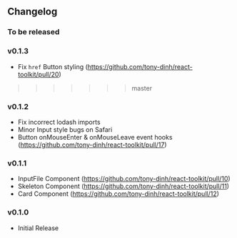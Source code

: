 ## Changelog

### To be released

### v0.1.3
- Fix `href` Button styling (https://github.com/tony-dinh/react-toolkit/pull/20)
>>>>>>> master

### v0.1.2
- Fix incorrect lodash imports
- Minor Input style bugs on Safari
- Button onMouseEnter & onMouseLeave event hooks (https://github.com/tony-dinh/react-toolkit/pull/17)

### v0.1.1
- InputFile Component (https://github.com/tony-dinh/react-toolkit/pull/10)
- Skeleton Component (https://github.com/tony-dinh/react-toolkit/pull/11)
- Card Component (https://github.com/tony-dinh/react-toolkit/pull/12)

### v0.1.0
- Initial Release